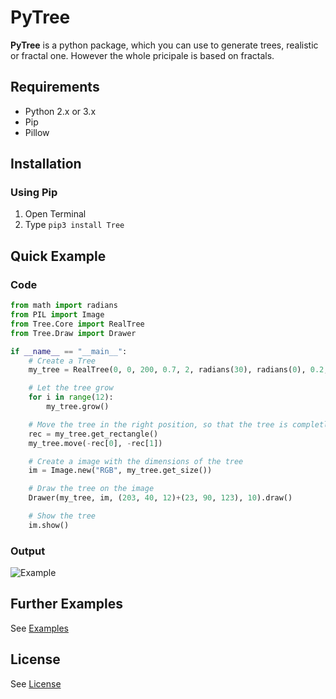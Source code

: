 # PyTree
**PyTree** is a python package, which you can use to generate trees, realistic or fractal one.
However the whole pricipale is based on fractals.
## Requirements
* Python 2.x or 3.x
* Pip
* Pillow
## Installation
### Using Pip
1. Open Terminal
2. Type ```pip3 install Tree```
## Quick Example
### Code
```python
from math import radians
from PIL import Image
from Tree.Core import RealTree
from Tree.Draw import Drawer

if __name__ == "__main__":
    # Create a Tree
    my_tree = RealTree(0, 0, 200, 0.7, 2, radians(30), radians(0), 0.2, radians(5))

    # Let the tree grow
    for i in range(12):
        my_tree.grow()

    # Move the tree in the right position, so that the tree is completly in the image
    rec = my_tree.get_rectangle()
    my_tree.move(-rec[0], -rec[1])

    # Create a image with the dimensions of the tree
    im = Image.new("RGB", my_tree.get_size())

    # Draw the tree on the image
    Drawer(my_tree, im, (203, 40, 12)+(23, 90, 123), 10).draw()

    # Show the tree
    im.show()
```
### Output
![Example](https://github.com/PixelwarStudio/PyTree/blob/master/images/example.png)
## Further Examples
See [Examples](https://github.com/PixelwarStudio/PyFractalTree/blob/master/examples)
## License
See [License](https://github.com/PixelwarStudio/PyFractalTree/blob/master/LICENSE)
